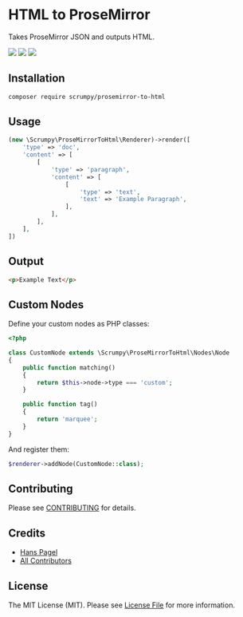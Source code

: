 # HTML to ProseMirror

Takes ProseMirror JSON and outputs HTML.

[![](https://img.shields.io/packagist/v/scrumpy/prosemirror-to-html.svg)](https://packagist.org/packages/scrumpy/prosemirror-to-html)
[![](https://img.shields.io/packagist/dt/scrumpy/prosemirror-to-html.svg)](https://packagist.org/packages/scrumpy/prosemirror-to-html)
[![](https://api.travis-ci.org/scrumpy/prosemirror-to-html.svg?branch=master)](https://travis-ci.org/scrumpy/prosemirror-to-html)

## Installation

```bash
composer require scrumpy/prosemirror-to-html
```

## Usage

```php
(new \Scrumpy\ProseMirrorToHtml\Renderer)->render([
    'type' => 'doc',
    'content' => [
        [
            'type' => 'paragraph',
            'content' => [
                [
                    'type' => 'text',
                    'text' => 'Example Paragraph',
                ],
            ],
        ],
    ],
])
```

## Output

```html
<p>Example Text</p>
```

## Custom Nodes

Define your custom nodes as PHP classes:

```php
<?php

class CustomNode extends \Scrumpy\ProseMirrorToHtml\Nodes\Node
{
    public function matching()
    {
        return $this->node->type === 'custom';
    }

    public function tag()
    {
        return 'marquee';
    }
}
```

And register them:

```php
$renderer->addNode(CustomNode::class);
```

## Contributing

Please see [CONTRIBUTING](CONTRIBUTING.md) for details.

## Credits

- [Hans Pagel](https://github.com/hanspagel)
- [All Contributors](../../contributors)

## License

The MIT License (MIT). Please see [License File](LICENSE.md) for more information.
